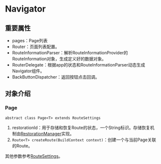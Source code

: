 # Navigator

## 重要属性

* pages：Page列表
* Router：页面列表配置。
* RouteInformationParser：解析RouteInformationProvider的RouteInformation对象，生成定义好的数据对象。
* RouterDelegate：根据app的状态和RouteInformationParser动态生成Navigator组件。
* BackButtonDispatcher：返回按钮点击回调。


## 对象介绍

### Page
```abstract class Page<T> extends RouteSettings```

1. restorationId：用于存储和恢复Route的状态，一个String标识。存储恢复机制由[RestorationManager](https://api.flutter.dev/flutter/services/RestorationManager-class.html)实现。
2. ```Route<T> createRoute(BuildContext context)```：创建一个与当前Page关联的Route。

其他参数参考[RouteSettings](route.md#routesettings)。